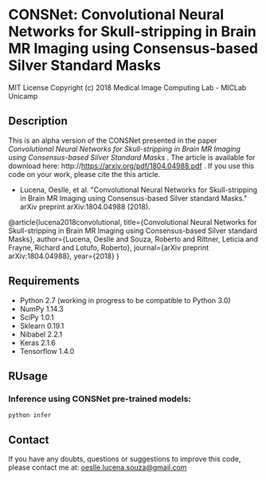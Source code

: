 CONSNet: Convolutional Neural Networks for Skull-stripping in Brain MR Imaging using Consensus-based Silver Standard Masks
==========================================================================================================================

MIT License
Copyright (c) 2018 Medical Image Computing Lab - MICLab Unicamp


## Description

This is an alpha version of the CONSNet presented in the paper *Convolutional Neural Networks for Skull-stripping in Brain MR Imaging using Consensus-based Silver Standard Masks* . The article is available for download here: http://https://arxiv.org/pdf/1804.04988.pdf . If you use this code on your work, please cite the this article.

- Lucena, Oeslle, et al. "Convolutional Neural Networks for Skull-stripping in Brain MR Imaging using Consensus-based Silver standard Masks." arXiv preprint arXiv:1804.04988 (2018).

@article{lucena2018convolutional,
  title={Convolutional Neural Networks for Skull-stripping in 
  Brain MR Imaging using Consensus-based Silver standard Masks},
  author={Lucena, Oeslle and Souza, Roberto and Rittner, Leticia and 
  Frayne, Richard and Lotufo, Roberto},
  journal={arXiv preprint arXiv:1804.04988},
  year={2018}
}


## Requirements
- Python 2.7 (working in progress to be compatible to Python 3.0)
- NumPy 1.14.3
- SciPy 1.0.1 
- Sklearn 0.19.1
- Nibabel 2.2.1 
- Keras 2.1.6
- Tensorflow 1.4.0


## RUsage
### Inference using CONSNet pre-trained models:

```
python infer
```




## Contact

If you have any doubts, questions or suggestions to improve this code, please contact me at: oeslle.lucena.souza@gmail.com
